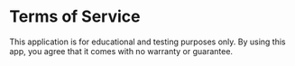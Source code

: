 # Terms of Service
This application is for educational and testing purposes only. 
By using this app, you agree that it comes with no warranty or guarantee.
